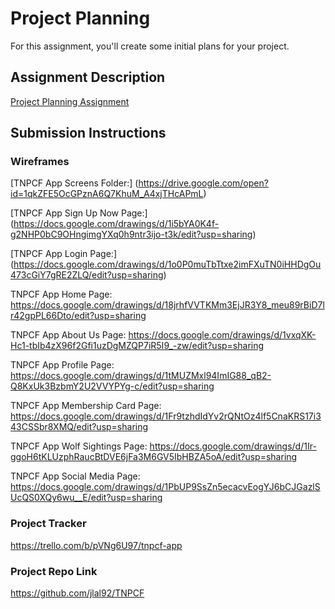 # Project Planning
For this assignment, you'll create some initial plans for your project.

## Assignment Description
[Project Planning Assignment](https://education.launchcode.org/liftoff/modules/assignments/project-planning)

## Submission Instructions

### Wireframes

[TNPCF App Screens Folder:] (https://drive.google.com/open?id=1qkZFE5OcGPznA6Q7KhuM_A4xjTHcAPmL)

[TNPCF App Sign Up Now Page:] (https://docs.google.com/drawings/d/1i5bYA0K4f-g2NHP0bC9OHngimgYXq0h9ntr3ijo-t3k/edit?usp=sharing)

[TNPCF App Login Page:] (https://docs.google.com/drawings/d/1o0P0muTbTtxe2imFXuTN0iHHDgOu473cGiY7gRE2ZLQ/edit?usp=sharing)

TNPCF App Home Page: https://docs.google.com/drawings/d/18jrhfVVTKMm3EjJR3Y8_meu89rBiD7lr42gpPL66Dto/edit?usp=sharing

TNPCF App About Us Page: https://docs.google.com/drawings/d/1vxqXK-Hc1-tbIb4zX96f2Gfi1uzDgMZQP7iR5I9_-zw/edit?usp=sharing

TNPCF App Profile Page: https://docs.google.com/drawings/d/1tMUZMxl94ImIG88_qB2-Q8KxUk3BzbmY2U2VVYPYg-c/edit?usp=sharing

TNPCF App Membership Card Page: https://docs.google.com/drawings/d/1Fr9tzhdIdYv2rQNtOz4lf5CnaKRS17i343CSSbr8XMQ/edit?usp=sharing

TNPCF App Wolf Sightings Page: https://docs.google.com/drawings/d/1Ir-ggoH6tKLUzphRaucBtDVE6jFa3M6GV5IbHBZA5oA/edit?usp=sharing

TNPCF App Social Media Page: https://docs.google.com/drawings/d/1PbUP9SsZn5ecacvEogYJ6bCJGazlSUcQS0XQy6wu__E/edit?usp=sharing


### Project Tracker

https://trello.com/b/pVNg6U97/tnpcf-app

### Project Repo Link

https://github.com/jlal92/TNPCF
